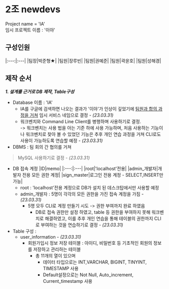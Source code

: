 # 2조 newdevs
Project name = 'IA'  
임시 프로젝트 이름 : '이야'  
## 구성인원
|:---:|:---|
|팀장|박준형★|
|팀원|장루빈|
|팀원|권예준|
|팀원|곽윤호|
|팀원|성해경|

## 제작 순서
_**1. 설계를 근거로 DB 제작, Table구성**_
- Database 이름 : 'IA'
  - IA를 구글에 검색하면 나오는 결과가 '이야'가 인상이 깊었기에 <u>팀원과 합의 과정을 거쳐</u> 임시 서비스 네임으로 결정 - *(23.03.31)*
  - 워크벤치와 Command Line Client를 병행하며 사용하기로 결정.  
    -> 워크벤치는 사용 법을 아는 기준 하에 사용 가능하며, 처음 사용하는 기능이나 워크벤치로 찾아 볼 수 있었던 기능은 추후 개인 연습 과정을 거쳐 CLI로도 사용이 가능하도록 연습할 예정 - *(23.03.31)*
- DBMS : 팀 회의 간 협의를 거쳐
>MySQL 사용하기로 결정 - *(23.03.31)*
- DB 접속 계정
  |ID|memo|
  |:---:|:---|
  |root|'localhost'전용|
  |admin_개발자|개발자 전용 모든 권한 계정|
  |sign_master|로그인 전용 계정 - SELECT,INSERT만 가능|
  -  root : 'localhost'전용 계정으로 DB가 설치 된 데스크탑에서만 사용할 예정
  - admin_개발자 : 5명이 각각의 모든 권한을 가진 접속 계정을 가짐 - *(23.03.31)*
    - 5명 모두 CLI로 계정 만들기 시도 -> 권한 부여까지 완료 하였음
      - DB로 접속 권한만 설정 하였고, table 등 권한을 부여하지 못해 워크벤치로 해결하였고, 이를 추후 개인 연습을 통해 테이블의 권한까지 CLI로 부여하는 것을 연습하기로 결정 - *(23.03.31)*
- Table 구성 :
  - user_information - *(23.03.31)*
    - 회원가입시 정보 저장 테이블 :
    아이디, 비밀번호 등  기초적인 회원의 정보를 저장하고 관리하는 테이블
      - 총 11개의 열이 있으며
        - 데이터 타입으로는 INT,VARCHAR, BIGINT, TINYINT, TIMESTAMP 사용
        - Default설정으로는 Not Null, Auto_increment, Current_timestamp 사용